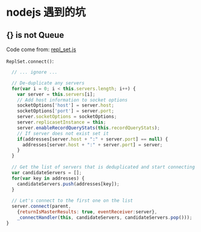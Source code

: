 # nodejs 遇到的坑

## {} is not Queue

Code come from: [repl_set.js](https://github.com/mongodb/node-mongodb-native/blob/aae83eadad49f97f94d43ecc9c933fcbeb29b3a8/lib/mongodb/connection/repl_set.js#L634)

`ReplSet.connect()`:

```js
  // ... ignore ...

  // De-duplicate any servers
  for(var i = 0; i < this.servers.length; i++) {
    var server = this.servers[i];    
    // Add host information to socket options
    socketOptions['host'] = server.host;
    socketOptions['port'] = server.port;      
    server.socketOptions = socketOptions;
    server.replicasetInstance = this;
    server.enableRecordQueryStats(this.recordQueryStats);
    // If server does not exist set it
    if(addresses[server.host + ":" + server.port] == null) {
      addresses[server.host + ":" + server.port] = server;
    }
  }
  
  // Get the list of servers that is deduplicated and start connecting
  var candidateServers = [];
  for(var key in addresses) {
    candidateServers.push(addresses[key]);
  }
    
  // Let's connect to the first one on the list
  server.connect(parent, 
    {returnIsMasterResults: true, eventReceiver:server}, 
    _connectHandler(this, candidateServers, candidateServers.pop()));
}
```
